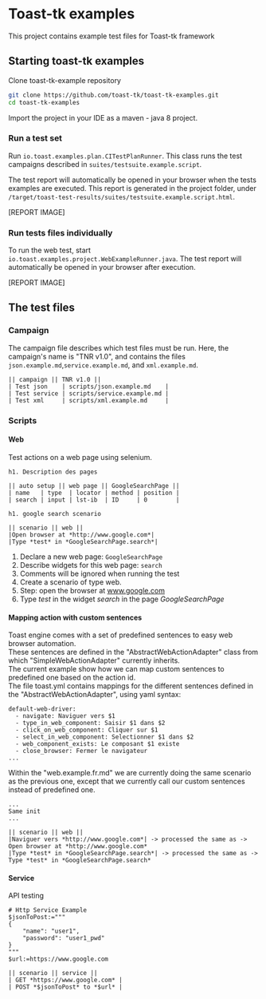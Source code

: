# Toast-tk examples

This project contains example test files for Toast-tk framework

## Starting toast-tk examples

Clone toast-tk-example repository

``` bash
git clone https://github.com/toast-tk/toast-tk-examples.git
cd toast-tk-examples
```

Import the project in your IDE as a maven - java 8 project.
 
### Run a test set
Run `io.toast.examples.plan.CITestPlanRunner`. 
This class runs the test campaigns described in `suites/testsuite.example.script`.

The test report will automatically be opened in your browser when the tests examples are executed.
This report is generated in the project folder, under `/target/toast-test-results/suites/testsuite.example.script.html`.

[REPORT IMAGE]

### Run tests files individually

To run the web test, start `io.toast.examples.project.WebExampleRunner.java`.
The test report will automatically be opened in your browser after execution.

[REPORT IMAGE]


## The test files
### Campaign

The campaign file describes which test files must be run.
Here, the campaign's name is "TNR v1.0", and contains the files `json.example.md`,`service.example.md`, and `xml.example.md`.

``` 
|| campaign || TNR v1.0 ||
| Test json    | scripts/json.example.md    |
| Test service | scripts/service.example.md |
| Test xml     | scripts/xml.example.md     |
``` 

### Scripts

#### Web

Test actions on a web page using selenium.

``` 
h1. Description des pages

|| auto setup || web page || GoogleSearchPage ||
| name   | type  | locator | method | position |
| search | input | lst-ib  | ID     | 0        |

h1. google search scenario

|| scenario || web ||
|Open browser at *http://www.google.com*|
|Type *test* in *GoogleSearchPage.search*|
``` 

1. Declare a new web page: `GoogleSearchPage`
2. Describe widgets for this web page: `search`
3. Comments will be ignored when running the test
4. Create a scenario of type web.
5. Step: open the browser at www.google.com
6. Type *test* in the widget *search* in the page *GoogleSearchPage*

#### Mapping action with custom sentences

Toast engine comes with a set of predefined sentences to easy web browser automation.  
These sentences are defined in the "AbstractWebActionAdapter" class from which "SimpleWebActionAdapter" currently inherits.  
The current example show how we can map custom sentences to predefined one based on the action id.  
The file toast.yml contains mappings for the different sentences defined in the "AbstractWebActionAdapter", using yaml syntax:

``` 
default-web-driver:
  - navigate: Naviguer vers $1 
  - type_in_web_component: Saisir $1 dans $2 
  - click_on_web_component: Cliquer sur $1 
  - select_in_web_component: Selectionner $1 dans $2 
  - web_component_exists: Le composant $1 existe 
  - close_browser: Fermer le navigateur
...
```

Within the "web.example.fr.md" we are currently doing the same scenario as the previous one, except that we currently call our custom sentences instead of predefined one.

```
...
Same init
...

|| scenario || web ||
|Naviguer vers *http://www.google.com*| -> processed the same as -> Open browser at *http://www.google.com*
|Type *test* in *GoogleSearchPage.search*| -> processed the same as -> Type *test* in *GoogleSearchPage.search*
``` 

#### Service

API testing

``` 
# Http Service Example
$jsonToPost:="""
{
	"name": "user1",
	"password": "user1_pwd" 
}
"""
$url:=https://www.google.com

|| scenario || service ||
| GET *https://www.google.com* |
| POST *$jsonToPost* to *$url* |
``` 

